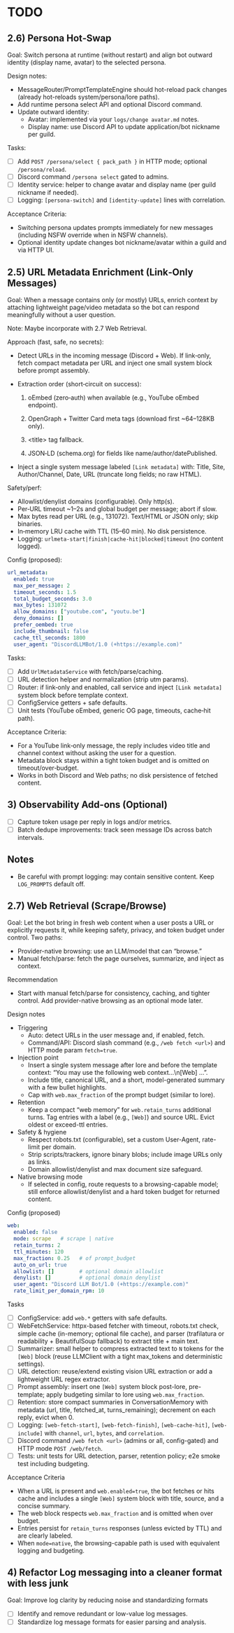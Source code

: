 # TODO

## 2.6) Persona Hot‑Swap

Goal: Switch persona at runtime (without restart) and align bot outward identity (display name, avatar) to the selected persona.

Design notes:

- MessageRouter/PromptTemplateEngine should hot-reload pack changes (already hot-reloads system/persona/lore paths).
- Add runtime persona select API and optional Discord command.
- Update outward identity:
  - Avatar: implemented via your `logs/change avatar.md` notes.
  - Display name: use Discord API to update application/bot nickname per guild.

Tasks:

- [ ] Add `POST /persona/select { pack_path }` in HTTP mode; optional `/persona/reload`.
- [ ] Discord command `/persona select` gated to admins.
- [ ] Identity service: helper to change avatar and display name (per guild nickname if needed).
- [ ] Logging: `[persona-switch]` and `[identity-update]` lines with correlation.

Acceptance Criteria:

- Switching persona updates prompts immediately for new messages (including NSFW override when in NSFW channels).
- Optional identity update changes bot nickname/avatar within a guild and via HTTP UI.

## 2.5) URL Metadata Enrichment (Link‑Only Messages)

Goal: When a message contains only (or mostly) URLs, enrich context by attaching lightweight page/video metadata so the bot can respond meaningfully without a user question.

Note: Maybe incorporate with 2.7 Web Retrieval.

Approach (fast, safe, no secrets):

- Detect URLs in the incoming message (Discord + Web). If link‑only, fetch compact metadata per URL and inject one small system block before prompt assembly.

- Extraction order (short‑circuit on success):

  1) oEmbed (zero‑auth) when available (e.g., YouTube oEmbed endpoint).

  2) OpenGraph + Twitter Card meta tags (download first ~64–128KB only).

  3) \<title> tag fallback.

  4) JSON‑LD (schema.org) for fields like name/author/datePublished.

- Inject a single system message labeled `[Link metadata]` with: Title, Site, Author/Channel, Date, URL (truncate long fields; no raw HTML).

Safety/perf:

- Allowlist/denylist domains (configurable). Only http(s).
- Per‑URL timeout ~1–2s and global budget per message; abort if slow.
- Max bytes read per URL (e.g., 131072). Text/HTML or JSON only; skip binaries.
- In‑memory LRU cache with TTL (15–60 min). No disk persistence.
- Logging: `urlmeta-start|finish|cache-hit|blocked|timeout` (no content logged).

Config (proposed):

```yaml
url_metadata:
  enabled: true
  max_per_message: 2
  timeout_seconds: 1.5
  total_budget_seconds: 3.0
  max_bytes: 131072
  allow_domains: ["youtube.com", "youtu.be"]
  deny_domains: []
  prefer_oembed: true
  include_thumbnail: false
  cache_ttl_seconds: 1800
  user_agent: "DiscordLLMBot/1.0 (+https://example.com)"
```

Tasks:

- [ ] Add `UrlMetadataService` with fetch/parse/caching.
- [ ] URL detection helper and normalization (strip utm params).
- [ ] Router: if link‑only and enabled, call service and inject `[Link metadata]` system block before template context.
- [ ] ConfigService getters + safe defaults.
- [ ] Unit tests (YouTube oEmbed, generic OG page, timeouts, cache‑hit path).

Acceptance Criteria:

- For a YouTube link‑only message, the reply includes video title and channel context without asking the user for a question.
- Metadata block stays within a tight token budget and is omitted on timeout/over‑budget.
- Works in both Discord and Web paths; no disk persistence of fetched content.

## 3) Observability Add-ons (Optional)

- [ ] Capture token usage per reply in logs and/or metrics.
- [ ] Batch dedupe improvements: track seen message IDs across batch intervals.

## Notes

- Be careful with prompt logging: may contain sensitive content. Keep `LOG_PROMPTS` default off.

## 2.7) Web Retrieval (Scrape/Browse)

Goal: Let the bot bring in fresh web content when a user posts a URL or explicitly requests it, while keeping safety, privacy, and token budget under control. Two paths:

- Provider-native browsing: use an LLM/model that can “browse.”
- Manual fetch/parse: fetch the page ourselves, summarize, and inject as context.

Recommendation

- Start with manual fetch/parse for consistency, caching, and tighter control. Add provider-native browsing as an optional mode later.

Design notes

- Triggering
  - Auto: detect URLs in the user message and, if enabled, fetch.
  - Command/API: Discord slash command (e.g., `/web fetch <url>`) and HTTP mode param `fetch=true`.
- Injection point
  - Insert a single system message after lore and before the template context: “You may use the following web context…\n[Web] …”.
  - Include title, canonical URL, and a short, model-generated summary with a few bullet highlights.
  - Cap with `web.max_fraction` of the prompt budget (similar to lore).
- Retention
  - Keep a compact “web memory” for `web.retain_turns` additional turns. Tag entries with a label (e.g., `[Web]`) and source URL. Evict oldest or exceed-ttl entries.
- Safety & hygiene
  - Respect robots.txt (configurable), set a custom User-Agent, rate-limit per domain.
  - Strip scripts/trackers, ignore binary blobs; include image URLs only as links.
  - Domain allowlist/denylist and max document size safeguard.
- Native browsing mode
  - If selected in config, route requests to a browsing-capable model; still enforce allowlist/denylist and a hard token budget for returned content.

Config (proposed)

```yaml
web:
  enabled: false
  mode: scrape   # scrape | native
  retain_turns: 2
  ttl_minutes: 120
  max_fraction: 0.25   # of prompt_budget
  auto_on_url: true
  allowlist: []        # optional domain allowlist
  denylist: []         # optional domain denylist
  user_agent: "Discord LLM Bot/1.0 (+https://example.com)"
  rate_limit_per_domain_rpm: 10
```

Tasks

- [ ] ConfigService: add `web.*` getters with safe defaults.
- [ ] WebFetchService: httpx-based fetcher with timeout, robots.txt check, simple cache (in-memory; optional file cache), and parser (trafilatura or readability + BeautifulSoup fallback) to extract title + main text.
- [ ] Summarizer: small helper to compress extracted text to `N` tokens for the `[Web]` block (reuse LLMClient with a tight max_tokens and deterministic settings).
- [ ] URL detection: reuse/extend existing vision URL extraction or add a lightweight URL regex extractor.
- [ ] Prompt assembly: insert one `[Web]` system block post-lore, pre-template; apply budgeting similar to lore using `web.max_fraction`.
- [ ] Retention: store compact summaries in ConversationMemory with metadata (url, title, fetched_at, turns_remaining); decrement on each reply, evict when 0.
- [ ] Logging: `[web-fetch-start]`, `[web-fetch-finish]`, `[web-cache-hit]`, `[web-include]` with `channel`, `url`, `bytes`, and `correlation`.
- [ ] Discord command `/web fetch <url>` (admins or all, config-gated) and HTTP mode `POST /web/fetch`.
- [ ] Tests: unit tests for URL detection, parser, retention policy; e2e smoke test including budgeting.

Acceptance Criteria

- When a URL is present and `web.enabled=true`, the bot fetches or hits cache and includes a single `[Web]` system block with title, source, and a concise summary.
- The web block respects `web.max_fraction` and is omitted when over budget.
- Entries persist for `retain_turns` responses (unless evicted by TTL) and are clearly labeled.
- When `mode=native`, the browsing-capable path is used with equivalent logging and budgeting.

## 4) Refactor Log messaging into a cleaner format with less junk

Goal: Improve log clarity by reducing noise and standardizing formats

- [ ] Identify and remove redundant or low-value log messages.
- [ ] Standardize log message formats for easier parsing and analysis.
